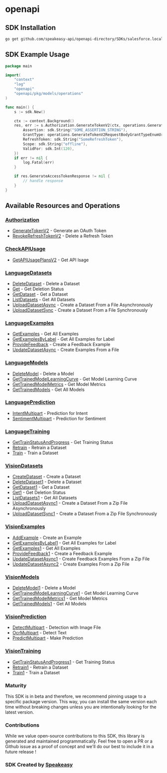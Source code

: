 # openapi

<!-- Start SDK Installation -->
## SDK Installation

```bash
go get github.com/speakeasy-api/openapi-directory/SDKs/salesforce.local/einstein/2.0.1/go
```
<!-- End SDK Installation -->

## SDK Example Usage
<!-- Start SDK Example Usage -->
```go
package main

import(
	"context"
	"log"
	"openapi"
	"openapi/pkg/models/operations"
)

func main() {
    s := sdk.New()

    ctx := context.Background()
    res, err := s.Authorization.GenerateTokenV2(ctx, operations.GenerateTokenV2RequestBody{
        Assertion: sdk.String("SOME_ASSERTION_STRING"),
        GrantType: operations.GenerateTokenV2RequestBodyGrantTypeEnumUrnIetfParamsOauthGrantTypeJwtBearer.ToPointer(),
        RefreshToken: sdk.String("SomeRefreshToken"),
        Scope: sdk.String("offline"),
        ValidFor: sdk.Int(120),
    })
    if err != nil {
        log.Fatal(err)
    }

    if res.GenerateAccessTokenResponse != nil {
        // handle response
    }
}
```
<!-- End SDK Example Usage -->

<!-- Start SDK Available Operations -->
## Available Resources and Operations


### [Authorization](docs/authorization/README.md)

* [GenerateTokenV2](docs/authorization/README.md#generatetokenv2) - Generate an OAuth Token
* [RevokeRefreshTokenV2](docs/authorization/README.md#revokerefreshtokenv2) - Delete a Refresh Token

### [CheckAPIUsage](docs/checkapiusage/README.md)

* [GetAPIUsagePlansV2](docs/checkapiusage/README.md#getapiusageplansv2) - Get API Isage

### [LanguageDatasets](docs/languagedatasets/README.md)

* [DeleteDataset](docs/languagedatasets/README.md#deletedataset) - Delete a Dataset
* [Get](docs/languagedatasets/README.md#get) - Get Deletion Status
* [GetDataset](docs/languagedatasets/README.md#getdataset) - Get a Dataset
* [ListDatasets](docs/languagedatasets/README.md#listdatasets) - Get All Datasets
* [UploadDatasetAsync](docs/languagedatasets/README.md#uploaddatasetasync) - Create a Dataset From a File Asynchronously
* [UploadDatasetSync](docs/languagedatasets/README.md#uploaddatasetsync) - Create a Dataset From a File Synchronously

### [LanguageExamples](docs/languageexamples/README.md)

* [GetExamples](docs/languageexamples/README.md#getexamples) - Get All Examples
* [GetExamplesByLabel](docs/languageexamples/README.md#getexamplesbylabel) - Get All Examples for Label
* [ProvideFeedback](docs/languageexamples/README.md#providefeedback) - Create a Feedback Example
* [UpdateDatasetAsync](docs/languageexamples/README.md#updatedatasetasync) - Create Examples From a File

### [LanguageModels](docs/languagemodels/README.md)

* [DeleteModel](docs/languagemodels/README.md#deletemodel) - Delete a Model
* [GetTrainedModelLearningCurve](docs/languagemodels/README.md#gettrainedmodellearningcurve) - Get Model Learning Curve
* [GetTrainedModelMetrics](docs/languagemodels/README.md#gettrainedmodelmetrics) - Get Model Metrics
* [GetTrainedModels](docs/languagemodels/README.md#gettrainedmodels) - Get All Models

### [LanguagePrediction](docs/languageprediction/README.md)

* [IntentMultipart](docs/languageprediction/README.md#intentmultipart) - Prediction for Intent
* [SentimentMultipart](docs/languageprediction/README.md#sentimentmultipart) - Prediction for Sentiment

### [LanguageTraining](docs/languagetraining/README.md)

* [GetTrainStatusAndProgress](docs/languagetraining/README.md#gettrainstatusandprogress) - Get Training Status
* [Retrain](docs/languagetraining/README.md#retrain) - Retrain a Dataset
* [Train](docs/languagetraining/README.md#train) - Train a Dataset

### [VisionDatasets](docs/visiondatasets/README.md)

* [CreateDataset](docs/visiondatasets/README.md#createdataset) - Create a Dataset
* [DeleteDataset1](docs/visiondatasets/README.md#deletedataset1) - Delete a Dataset
* [GetDataset1](docs/visiondatasets/README.md#getdataset1) - Get a Dataset
* [Get1](docs/visiondatasets/README.md#get1) - Get Deletion Status
* [ListDatasets1](docs/visiondatasets/README.md#listdatasets1) - Get All Datasets
* [UploadDatasetAsync1](docs/visiondatasets/README.md#uploaddatasetasync1) - Create a Dataset From a Zip File Asynchronously
* [UploadDatasetSync1](docs/visiondatasets/README.md#uploaddatasetsync1) - Create a Dataset From a Zip File Synchronously

### [VisionExamples](docs/visionexamples/README.md)

* [AddExample](docs/visionexamples/README.md#addexample) - Create an Example
* [GetExamplesByLabel1](docs/visionexamples/README.md#getexamplesbylabel1) - Get All Examples for Label
* [GetExamples1](docs/visionexamples/README.md#getexamples1) - Get All Examples
* [ProvideFeedback1](docs/visionexamples/README.md#providefeedback1) - Create a Feedback Example
* [UpdateDatasetAsync1](docs/visionexamples/README.md#updatedatasetasync1) - Create Feedback Examples From a Zip File
* [UpdateDatasetAsync2](docs/visionexamples/README.md#updatedatasetasync2) - Create Examples From a Zip File

### [VisionModels](docs/visionmodels/README.md)

* [DeleteModel1](docs/visionmodels/README.md#deletemodel1) - Delete a Model
* [GetTrainedModelLearningCurve1](docs/visionmodels/README.md#gettrainedmodellearningcurve1) - Get Model Learning Curve
* [GetTrainedModelMetrics1](docs/visionmodels/README.md#gettrainedmodelmetrics1) - Get Model Metrics
* [GetTrainedModels1](docs/visionmodels/README.md#gettrainedmodels1) - Get All Models

### [VisionPrediction](docs/visionprediction/README.md)

* [DetectMultipart](docs/visionprediction/README.md#detectmultipart) - Detection with Image File
* [OcrMultipart](docs/visionprediction/README.md#ocrmultipart) - Detect Text
* [PredictMultipart](docs/visionprediction/README.md#predictmultipart) - Make Prediction

### [VisionTraining](docs/visiontraining/README.md)

* [GetTrainStatusAndProgress1](docs/visiontraining/README.md#gettrainstatusandprogress1) - Get Training Status
* [Retrain1](docs/visiontraining/README.md#retrain1) - Retrain a Dataset
* [Train1](docs/visiontraining/README.md#train1) - Train a Dataset
<!-- End SDK Available Operations -->

### Maturity

This SDK is in beta and therefore, we recommend pinning usage to a specific package version.
This way, you can install the same version each time without breaking changes unless you are intentionally
looking for the latest version.

### Contributions

While we value open-source contributions to this SDK, this library is generated and maintained programmatically.
Feel free to open a PR or a Github issue as a proof of concept and we'll do our best to include it in a future release !

### SDK Created by [Speakeasy](https://docs.speakeasyapi.dev/docs/using-speakeasy/client-sdks)
